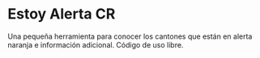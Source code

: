 # Estoy Alerta CR
Una pequeña herramienta para conocer los cantones que están en alerta naranja e información adicional.
Código de uso libre.
